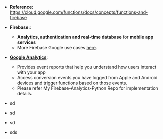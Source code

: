 - **Reference:** https://cloud.google.com/functions/docs/concepts/functions-and-firebase

- **Firebase:**:
  - **Analytics, authentication and real-time database** for **mobile app services**
  - More Firebase Google use cases [here](https://firebase.google.com/docs/functions/use-cases).

- [**Google Analytics**](https://cloud.google.com/functions/docs/calling/google-analytics-firebase):
  - Provides event reports that help you understand how users interact with your app
  - Access conversion events you have logged from Apple and Android devices and trigger functions based on those events.
  - Please refer My Firebase-Analytics-Python Repo for implementation details.

- sd
- sd
- sd
- sds    
